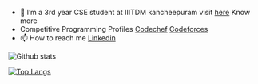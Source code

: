  
 - 🌱 I’m a  3rd year CSE student at IIITDM kancheepuram visit [here](https://haldhardwivedi.github.io/) Know more </br>
 -  Competitive Programming Profiles   [Codechef](https://www.codechef.com/users/haldhardwivedi) [Codeforces](https://codeforces.com/profile/haldhardwivedi)</br>
 -  📫 How to reach me   [Linkedin](https://www.linkedin.com/in/haldhardwivedi)</br>

 ![Github stats](https://github-readme-stats.vercel.app/api?username=Haldhardwivedi)</br> 
 
 [![Top Langs](https://github-readme-stats.vercel.app/api/top-langs/?username=haldhardwivedi&layout=compact)](https://github.com/haldhardwivedi/github-readme-stats)



